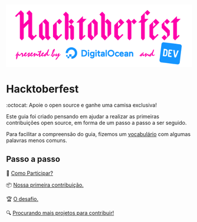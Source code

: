 <p align="center">
  <img src="imagens/logo.png" alt="Logo hacktoberfest"/>
</p>

# Hacktoberfest

:octocat: Apoie o open source e ganhe uma camisa exclusiva!

Este guia foi criado pensando em ajudar a realizar as primeiras contribuições open source, em forma de um passo a passo a ser seguido.

Para facilitar a compreensão do guia, fizemos um [vocabulário](vocabulário.md) com algumas palavras menos comuns.

## Passo a passo

:tshirt: [Como Participar?](como-participar.md)

:package: [Nossa primeira contribuição.](contribuindo.md)

:trophy: [O desafio.](desafio.md)

:mag: [Procurando mais projetos para contribuir!](procurando.md)
